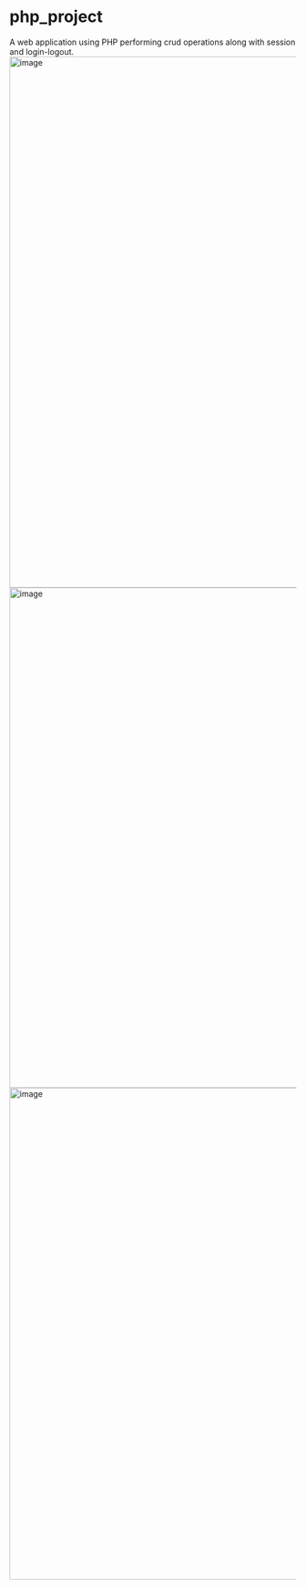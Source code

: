 # php_project
A web application using PHP performing crud operations along with session and login-logout.
<img width="932" alt="image" src="https://github.com/user-attachments/assets/ba1f316a-4ba4-4eaa-a128-df3038bec6fe" />
<img width="878" alt="image" src="https://github.com/user-attachments/assets/e6306064-f97d-425c-a5f0-df19e6d16130" />
<img width="863" alt="image" src="https://github.com/user-attachments/assets/39ad71d5-90e9-4b20-8626-6e72ebab6e0d" />
